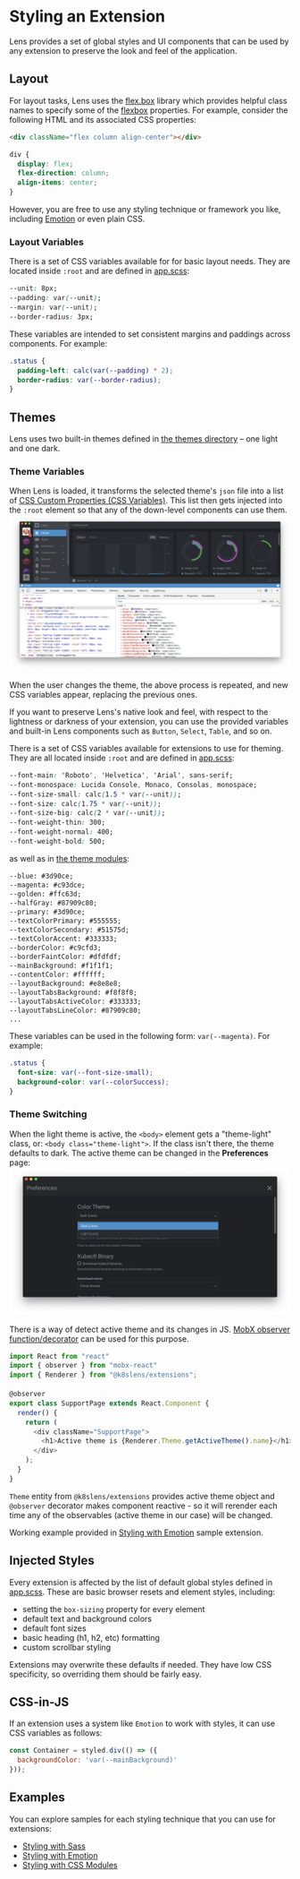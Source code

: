 # Styling an Extension

Lens provides a set of global styles and UI components that can be used by any extension to preserve the look and feel of the application.

## Layout

For layout tasks, Lens uses the [flex.box](https://www.npmjs.com/package/flex.box) library which provides helpful class names to specify some of the [flexbox](https://developer.mozilla.org/en-US/docs/Web/CSS/CSS_Flexible_Box_Layout/Basic_Concepts_of_Flexbox) properties.
For example, consider the following HTML and its associated CSS properties:

```html
<div className="flex column align-center"></div>
```

```css
div {
  display: flex;
  flex-direction: column;
  align-items: center;
}
```

However, you are free to use any styling technique or framework you like, including [Emotion](https://github.com/emotion-js/emotion) or even plain CSS.

### Layout Variables

There is a set of CSS variables available for for basic layout needs.
They are located inside `:root` and are defined in [app.scss](https://github.com/lensapp/lens/blob/master/src/renderer/components/app.scss):

```css
--unit: 8px;
--padding: var(--unit);
--margin: var(--unit);
--border-radius: 3px;
```

These variables are intended to set consistent margins and paddings across components.
For example:

```css
.status {
  padding-left: calc(var(--padding) * 2);
  border-radius: var(--border-radius);
}
```

## Themes

Lens uses two built-in themes defined in [the themes directory](https://github.com/lensapp/lens/tree/master/src/renderer/themes) – one light and one dark.

### Theme Variables

When Lens is loaded, it transforms the selected theme's `json` file into a list of [CSS Custom Properties (CSS Variables)](https://developer.mozilla.org/en-US/docs/Web/CSS/Using_CSS_custom_properties).
This list then gets injected into the `:root` element so that any of the down-level components can use them.
![CSS vars listed in devtools](images/css-vars-in-devtools.png)

When the user changes the theme, the above process is repeated, and new CSS variables appear, replacing the previous ones.

If you want to preserve Lens's native look and feel, with respect to the lightness or darkness of your extension, you can use the provided variables and built-in Lens components such as `Button`, `Select`, `Table`, and so on.

There is a set of CSS variables available for extensions to use for theming.
They are all located inside `:root` and are defined in [app.scss](https://github.com/lensapp/lens/blob/master/src/renderer/components/app.scss):

```css
--font-main: 'Roboto', 'Helvetica', 'Arial', sans-serif;
--font-monospace: Lucida Console, Monaco, Consolas, monospace;
--font-size-small: calc(1.5 * var(--unit));
--font-size: calc(1.75 * var(--unit));
--font-size-big: calc(2 * var(--unit));
--font-weight-thin: 300;
--font-weight-normal: 400;
--font-weight-bold: 500;
```

as well as in [the theme modules](https://github.com/lensapp/lens/tree/master/src/renderer/themes):

```
--blue: #3d90ce;
--magenta: #c93dce;
--golden: #ffc63d;
--halfGray: #87909c80;
--primary: #3d90ce;
--textColorPrimary: #555555;
--textColorSecondary: #51575d;
--textColorAccent: #333333;
--borderColor: #c9cfd3;
--borderFaintColor: #dfdfdf;
--mainBackground: #f1f1f1;
--contentColor: #ffffff;
--layoutBackground: #e8e8e8;
--layoutTabsBackground: #f8f8f8;
--layoutTabsActiveColor: #333333;
--layoutTabsLineColor: #87909c80;
...
```

These variables can be used in the following form: `var(--magenta)`.
For example:

```css
.status {
  font-size: var(--font-size-small);
  background-color: var(--colorSuccess);
}
```

### Theme Switching

When the light theme is active, the `<body>` element gets a "theme-light" class, or: `<body class="theme-light">`.
If the class isn't there, the theme defaults to dark. The active theme can be changed in the **Preferences** page:
![Color Theme](images/theme-selector.png)

There is a way of detect active theme and its changes in JS. [MobX observer function/decorator](https://github.com/mobxjs/mobx-react#observercomponent) can be used for this purpose.

```js
import React from "react"
import { observer } from "mobx-react"
import { Renderer } from "@k8slens/extensions";

@observer
export class SupportPage extends React.Component {
  render() {
    return (
      <div className="SupportPage">
        <h1>Active theme is {Renderer.Theme.getActiveTheme().name}</h1>
      </div>
    );
  }
}
```

`Theme` entity from `@k8slens/extensions` provides active theme object and `@observer` decorator makes component reactive - so it will rerender each time any of the observables (active theme in our case) will be changed.

Working example provided in [Styling with Emotion](https://github.com/lensapp/lens-extension-samples/tree/master/styling-emotion-sample) sample extension.

## Injected Styles

Every extension is affected by the list of default global styles defined in [app.scss](https://github.com/lensapp/lens/blob/master/src/renderer/components/app.scss). These are basic browser resets and element styles, including:

- setting the `box-sizing` property for every element
- default text and background colors
- default font sizes
- basic heading (h1, h2, etc) formatting
- custom scrollbar styling

Extensions may overwrite these defaults if needed. They have low CSS specificity, so overriding them should be fairly easy.

## CSS-in-JS

If an extension uses a system like `Emotion` to work with styles, it can use CSS variables as follows:

```javascript
const Container = styled.div(() => ({
  backgroundColor: 'var(--mainBackground)'
}));
```

## Examples

You can explore samples for each styling technique that you can use for extensions:

- [Styling with Sass](https://github.com/lensapp/lens-extension-samples/tree/master/styling-sass-sample)
- [Styling with Emotion](https://github.com/lensapp/lens-extension-samples/tree/master/styling-emotion-sample)
- [Styling with CSS Modules](https://github.com/lensapp/lens-extension-samples/tree/master/styling-css-modules-sample)
